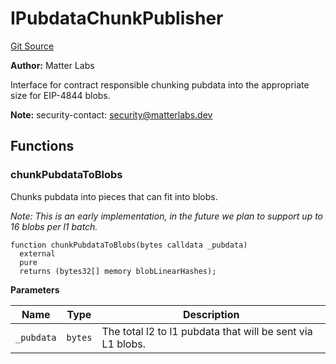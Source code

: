 # IPubdataChunkPublisher
[Git Source](https://github.com/matter-labs/zksync-contracts/blob/a1506a91fd7e3b73aa6fe10caf12e32f39e26211/contracts/system-contracts/interfaces/IPubdataChunkPublisher.sol)

**Author:**
Matter Labs

Interface for contract responsible chunking pubdata into the appropriate size for EIP-4844 blobs.

**Note:**
security-contact: security@matterlabs.dev


## Functions
### chunkPubdataToBlobs

Chunks pubdata into pieces that can fit into blobs.

*Note: This is an early implementation, in the future we plan to support up to 16 blobs per l1 batch.*


```solidity
function chunkPubdataToBlobs(bytes calldata _pubdata)
  external
  pure
  returns (bytes32[] memory blobLinearHashes);
```
**Parameters**

|Name|Type|Description|
|----|----|-----------|
|`_pubdata`|`bytes`|The total l2 to l1 pubdata that will be sent via L1 blobs.|


